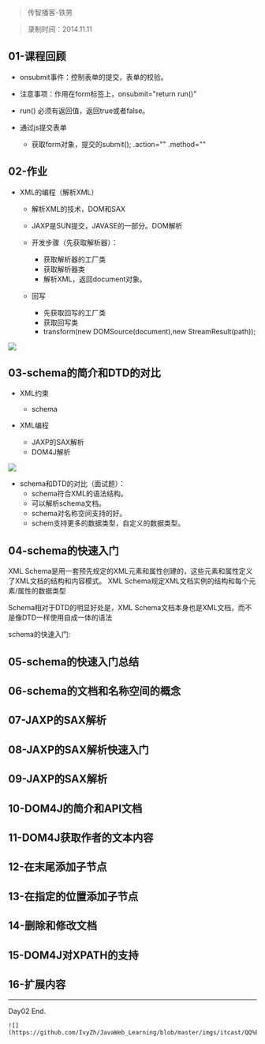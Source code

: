 > 传智播客-铁男

> 录制时间：2014.11.11



## 01-课程回顾

* onsubmit事件：控制表单的提交，表单的校验。
* 注意事项：作用在form标签上，onsubmit="return run()"
* run()	必须有返回值，返回true或者false。

* 通过js提交表单				
	* 获取form对象，提交的submit();	.action=""	.method=""




## 02-作业


* XML的编程（解析XML）
	* 解析XML的技术，DOM和SAX
	
	* JAXP是SUN提交，JAVASE的一部分。DOM解析
	* 开发步骤（先获取解析器）：
		* 获取解析器的工厂类
		* 获取解析器类
		* 解析XML，返回document对象。
		
		
	* 回写
		* 先获取回写的工厂类
		* 获取回写类
		* transform(new DOMSource(document),new StreamResult(path));


![](http://1)

## 03-schema的简介和DTD的对比

* XML约束
	* schema


* XML编程
	* JAXP的SAX解析
	* DOM4J解析

![](http://2)


* schema和DTD的对比（面试题）：
	* schema符合XML的语法结构。		
	* 可以解析schema文档。
	* schema对名称空间支持的好。				
	* schem支持更多的数据类型，自定义的数据类型。

## 04-schema的快速入门


XML Schema是用一套预先规定的XML元素和属性创建的，这些元素和属性定义了XML文档的结构和内容模式。 XML Schema规定XML文档实例的结构和每个元素/属性的数据类型

Schema相对于DTD的明显好处是，XML Schema文档本身也是XML文档，而不是像DTD一样使用自成一体的语法

schema的快速入门:





## 05-schema的快速入门总结
## 06-schema的文档和名称空间的概念
## 07-JAXP的SAX解析
## 08-JAXP的SAX解析快速入门
## 09-JAXP的SAX解析
## 10-DOM4J的简介和API文档
## 11-DOM4J获取作者的文本内容
## 12-在末尾添加子节点
## 13-在指定的位置添加子节点
## 14-删除和修改文档
## 15-DOM4J对XPATH的支持
## 16-扩展内容

--------------

Day02 End.



	![](https://github.com/IvyZh/JavaWeb_Learning/blob/master/imgs/itcast/QQ%E6%88%AA%E5%9B%BE.png)